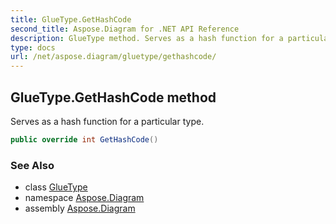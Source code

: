 ```yaml
---
title: GlueType.GetHashCode
second_title: Aspose.Diagram for .NET API Reference
description: GlueType method. Serves as a hash function for a particular type
type: docs
url: /net/aspose.diagram/gluetype/gethashcode/
---
```

## GlueType.GetHashCode method

Serves as a hash function for a particular type.

```csharp
public override int GetHashCode()
```

### See Also

* class [GlueType](../)
* namespace [Aspose.Diagram](../../gluetype/)
* assembly [Aspose.Diagram](../../../)


